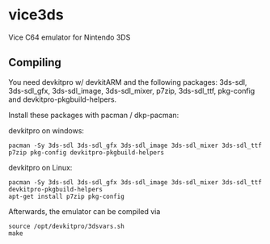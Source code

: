 # vice3ds
Vice C64 emulator for Nintendo 3DS

## Compiling

You need devkitpro w/ devkitARM and the following packages: 3ds-sdl, 3ds-sdl_gfx, 3ds-sdl_image, 3ds-sdl_mixer, p7zip, 3ds-sdl_ttf, pkg-config and devkitpro-pkgbuild-helpers.

Install these packages with pacman / dkp-pacman:

devkitpro on windows:
    
    pacman -Sy 3ds-sdl 3ds-sdl_gfx 3ds-sdl_image 3ds-sdl_mixer 3ds-sdl_ttf p7zip pkg-config devkitpro-pkgbuild-helpers

devkitpro on Linux:
    
    pacman -Sy 3ds-sdl 3ds-sdl_gfx 3ds-sdl_image 3ds-sdl_mixer 3ds-sdl_ttf devkitpro-pkgbuild-helpers
    apt-get install p7zip pkg-config

Afterwards, the emulator can be compiled via

    source /opt/devkitpro/3dsvars.sh
    make
